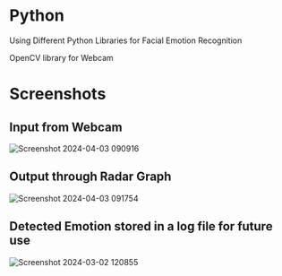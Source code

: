 # Python 

Using Different Python Libraries for Facial Emotion Recognition 

OpenCV library for Webcam 

# Screenshots

## Input from Webcam
![Screenshot 2024-04-03 090916](https://github.com/Ashminkhadka/FacialEmotionRecognition/assets/70682035/8dd56a7d-9fd0-4162-bd5b-5d5df49e1d48)

## Output through Radar Graph
![Screenshot 2024-04-03 091754](https://github.com/Ashminkhadka/FacialEmotionRecognition/assets/70682035/225a3989-84aa-4d94-b76f-995863c743cf)

## Detected Emotion stored in a log file for future use
![Screenshot 2024-03-02 120855](https://github.com/Ashminkhadka/FacialEmotionRecognition/assets/70682035/3fd3e7a8-20c9-405c-86f4-82f7db27dc26)
